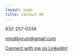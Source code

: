 ```yaml
---
layout: page
title: Contact Me
---
```


832-257-0339

mindibyrum@gmail.com

[Connect with me on LinkedIn!](https://www.linkedin.com/in/mindi-byrum-78694b112/?trk=nav_responsive_tab_profile_pic)


